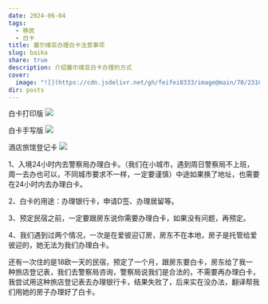 ```yaml
---
date: 2024-06-04
tags:
  - 移民
  - 白卡
title: 塞尔维亚办理白卡注意事项
slug: baika
share: true
description: 介绍塞尔维亚白卡办理的方式
cover:
  image: "![](https://cdn.jsdelivr.net/gh/feifei8333/image@main/70/2310202406071309834.jpg)"
dir: posts
---
```

白卡打印版
![](https://cdn.jsdelivr.net/gh/feifei8333/image@main/70/2310202406071309834.jpg)

白卡手写版
![](https://cdn.jsdelivr.net/gh/feifei8333/image@main/70/2310202406071310688.jpg)

酒店旅馆登记卡
![](https://cdn.jsdelivr.net/gh/feifei8333/image@main/70/2310202406071310680.jpg)

1、入境24小时内去警察局办理白卡。（我们在小城市，遇到周日警察局不上班，周一去办也可以，不同城市要求不一样，一定要谨慎）中途如果换了地址，也需要在24小时内去办理白卡。

2、白卡的用途：办理银行卡，申请D签、办理居留等。

3、预定民宿之前，一定要跟房东说你需要办理白卡，如果没有问题，再预定。

4、我们遇到过两个情况，一次是在爱彼迎订房，房东不在本地，房子是托管给爱彼迎的，她无法为我们办理白卡。

还有一次住的是18欧一天的民宿，预定了一个月，跟房东要白卡，房东给了我一种旅店登记表，我们去警察局咨询，警察局说我们是合法的，不需要再办理白卡，我尝试用这种旅店登记表去办理银行卡，结果失败了，后来实在没办法，翻译帮我们用她的房子办理好了白卡。


